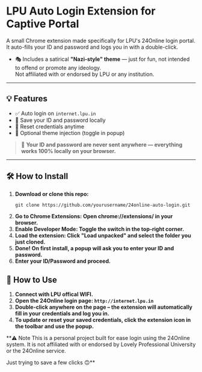 # LPU Auto Login Extension for Captive Portal

A small Chrome extension made specifically for LPU's 24Online login portal. It auto-fills your ID and password and logs you in with a double-click.  
- 🎭 Includes a satirical **"Nazi-style" theme** — just for fun, not intended to offend or promote any ideology.  
  Not affiliated with or endorsed by LPU or any institution.

---

## 💡 Features

- ✅ Auto login on `internet.lpu.in`
- 💾 Save your ID and password locally
- 🔄 Reset credentials anytime
- 🎨 Optional theme injection (toggle in popup)

> 🔐 **Your ID and password are never sent anywhere — everything works 100% locally on your browser.**

---

## 🛠️ How to Install

1. **Download or clone this repo:**
   ```
   git clone https://github.com/yourusername/24online-auto-login.git
   ```
2. **Go to Chrome Extensions: Open chrome://extensions/ in your browser.**
3. **Enable Developer Mode: Toggle the switch in the top-right corner.**
4. **Load the extension: Click "Load unpacked" and select the folder you just cloned.**
5. **Done! On first install, a popup will ask you to enter your ID and password.**
6. **Enter your ID/Password and proceed.**

## 🚀 How to Use
1. **Connect with LPU offical WIFI.**
2. **Open the 24Online login page: `http://internet.lpu.in`**
3. **Double-click anywhere on the page – the extension will automatically fill in your credentials and log you in.**
4. **To update or reset your saved credentials, click the extension icon in the toolbar and use the popup.**

**⚠️ Note
This is a personal project built for ease login using the 24Online system.
It is not affiliated with or endorsed by Lovely Professional University or the 24Online service.

Just trying to save a few clicks 🙃**

